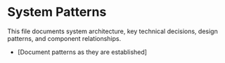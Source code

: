 # System Patterns

This file documents system architecture, key technical decisions, design patterns, and component relationships.

- [Document patterns as they are established]
